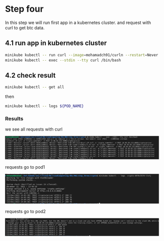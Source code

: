 # Step four

In this step we will run first app in a kubernetes cluster.
and request with curl to get btc data.

## 4.1 run app in kubernetes cluster

```bash
minikube kubectl -- run curl --image=mohamadch91/curln --restart=Never 
minikube kubectl -- exec --stdin --tty curl /bin/bash
```

## 4.2 check result

```bash
minikube kubectl -- get all
```

then 

```bash
minikube kubectl -- logs ${POD_NAME} 

```

### Results

we see all requests with curl

![curl](./curl.png)

requests go to pod1

![pod1](./pod1.png)

requests go to pod2

![pod2](./pod2.png)